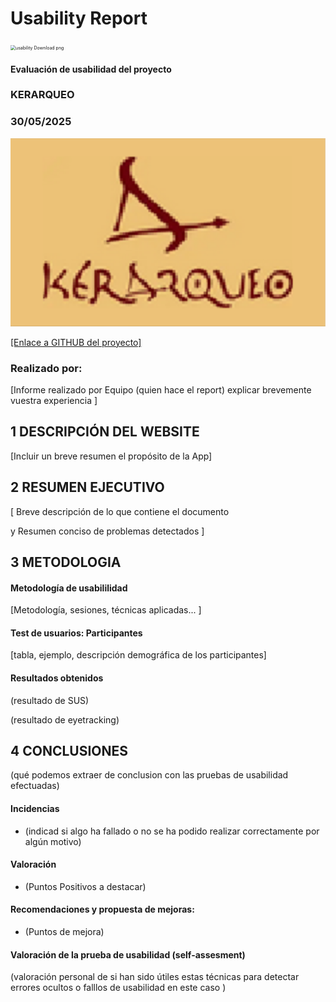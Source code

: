 # Usability Report



<img src="https://encrypted-tbn0.gstatic.com/images?q=tbn:ANd9GcRF017nhV-TFmNER2OM8UbXtdN6xwAKBYrv0i6onNfKu6Yn0BV0RK6aiOroeXl73LSY-B0&usqp=CAU" alt="usability Download png" style="zoom:50%;" />

#### Evaluación de usabilidad del proyecto 

### KERARQUEO

### 30/05/2025





<img src="https://github.com/angelamgr/UX_CaseStudy/blob/affb62c54bcb6a880ab0fe13be5cbd8dd7ebce5b/P4/logo_kerarqueo.png" alt="logo" />

[[Enlace a GITHUB del proyecto]](https://github.com/PalmeraFosforita/UX_CaseStudy.git)





### Realizado por:

[Informe realizado por Equipo (quien hace el report) explicar brevemente vuestra experiencia ]











## 1 DESCRIPCIÓN DEL WEBSITE

[Incluir un breve resumen el propósito de la App]

 



## 2 RESUMEN EJECUTIVO



[ Breve descripción de lo que contiene el documento 

y Resumen conciso de problemas detectados ]









## 3 METODOLOGIA 

#### Metodología de usabililidad

[Metodología, sesiones,  técnicas aplicadas... ]

 

#### Test de usuarios: Participantes

[tabla, ejemplo, descripción demográfica de los participantes]





#### Resultados obtenidos



(resultado de SUS)



(resultado de eyetracking)









## 4 CONCLUSIONES 



(qué podemos extraer de conclusion con las pruebas de usabilidad efectuadas)



#### Incidencias

* (indicad si algo ha fallado o no se ha podido realizar correctamente por algún motivo)



#### Valoración 

* (Puntos Positivos a destacar)



#### Recomendaciones y propuesta de mejoras: 

* (Puntos de mejora)







#### Valoración de la prueba de usabilidad (self-assesment)

(valoración personal de si han sido útiles estas técnicas para detectar errores ocultos o falllos de usabilidad en este caso )
